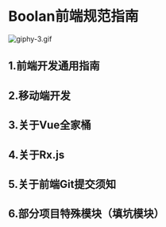 # Boolan前端规范指南

![giphy-3.gif](http://upload-images.jianshu.io/upload_images/712028-14d2ec53cd4c3e5b.gif?imageMogr2/auto-orient/strip%7CimageView2/2/w/1240)

## 1.前端开发通用指南

## 2.移动端开发

## 3.关于Vue全家桶

## 4.关于Rx.js

## 5.关于前端Git提交须知

## 6.部分项目特殊模块（填坑模块）